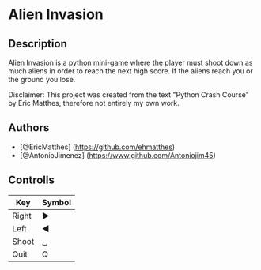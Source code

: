 # Alien Invasion 

## Description
Alien Invasion is a python mini-game where the player must shoot down 
as much aliens in order to reach the next high score. If the aliens reach
you or the ground you lose. 

Disclaimer: This project was created from the text "Python Crash Course" 
by Eric Matthes, therefore not entirely my own work. 

## Authors
- [@EricMatthes] (https://github.com/ehmatthes)
- [@AntonioJimenez] (https://www.github.com/Antoniojim45)
  
## Controlls 
Key | Symbol
--- | ---
Right | ▶
Left | ◀
Shoot | ␣
Quit | Q

